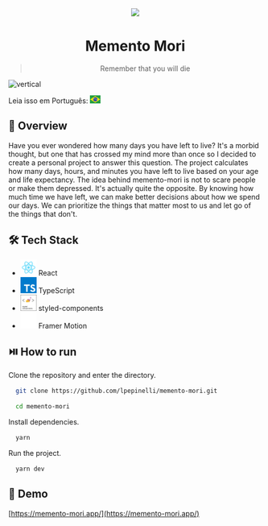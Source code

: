 <div align="center">

  <img src="https://github.com/lpepinelli/memento-mori/assets/43144939/419e5a13-0e82-47b3-bab3-64fd942813b9"/>

# Memento Mori
> Remember that you will die
  
</div>


![vertical](https://github.com/lpepinelli/memento-mori/assets/43144939/60e7cd28-6d10-44af-8122-20fd5062a687)

Leia isso em Português: <a href="README_BR.md"><img height="16" src="https://raw.githubusercontent.com/lipis/flag-icons/95cbeb22405dad5b86ee76df892c3666e81882d8/flags/4x3/br.svg" alt="US"/></a>

## 🎯 Overview
Have you ever wondered how many days you have left to live? It's a morbid thought, but one that has crossed my mind more than once so I decided to create a personal project to answer this question. The project calculates how many days, hours, and minutes you have left to live based on your age and life expectancy. The idea behind memento-mori is not to scare people or make them depressed. It's actually quite the opposite. By knowing how much time we have left, we can make better decisions about how we spend our days. We can prioritize the things that matter most to us and let go of the things that don't.

## 🛠️ Tech Stack
- <code><img height="32" src="https://raw.githubusercontent.com/github/explore/80688e429a7d4ef2fca1e82350fe8e3517d3494d/topics/react/react.png"/></code> React
- <code><img height="32" src="https://raw.githubusercontent.com/github/explore/80688e429a7d4ef2fca1e82350fe8e3517d3494d/topics/typescript/typescript.png"/></code> TypeScript
- <code><img height="32" src="https://raw.githubusercontent.com/github/explore/80688e429a7d4ef2fca1e82350fe8e3517d3494d/topics/styled-components/styled-components.png"/></code> styled-components
- <code><img height="32" src="https://raw.githubusercontent.com/github/explore/59cede78452a07c6dd0c522d92c1073f7b5f8dea/topics/framer-motion/framer-motion.png"/></code> Framer Motion

## ⏯️ How to run

Clone the repository and enter the directory.

```bash
  git clone https://github.com/lpepinelli/memento-mori.git
```
```bash
  cd memento-mori
```
Install dependencies.
```bash
  yarn
```
Run the project.
```bash
  yarn dev
```

## 🚀 Demo

[https://memento-mori.app/](https://memento-mori.app/)


